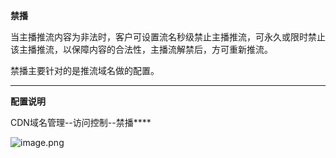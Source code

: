 **禁播**

当主播推流内容为非法时，客户可设置流名秒级禁止主播推流，可永久或限时禁止该主播推流，以保障内容的合法性，主播流解禁后，方可重新推流。

禁播主要针对的是推流域名做的配置。

****

**配置说明**

CDN域名管理--访问控制--禁播****

![image.png](https://img1.jcloudcs.com/cms/2b4768d8-b947-4997-96b3-88b5e723852220180511182629.png)